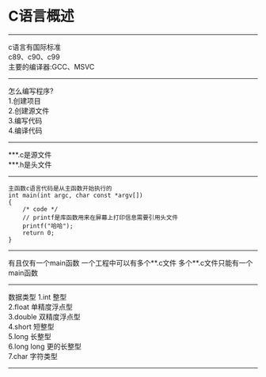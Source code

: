 # C语言概述  
---
c语言有国际标准  
c89、c90、c99  
主要的编译器:GCC、MSVC

---
怎么编写程序?  
1.创建项目  
2.创建源文件  
3.编写代码  
4.编译代码

---
***.c是源文件  
***.h是头文件  

---
    主函数c语言代码是从主函数开始执行的
    int main(int argc, char const *argv[])
    {
        /* code */
        // printf是库函数用来在屏幕上打印信息需要引用头文件
        printf("哈哈");
        return 0;
    }

---
有且仅有一个main函数
一个工程中可以有多个**.c文件
多个**.c文件只能有一个main函数

---
数据类型
1.int 整型    
2.float 单精度浮点型  
3.double 双精度浮点型  
4.short 短整型  
5.long 长整型  
6.long long 更的长整型  
7.char 字符类型

---




